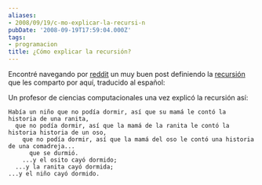 ```yaml
---
aliases:
- 2008/09/19/c-mo-explicar-la-recursi-n
pubDate: '2008-09-19T17:59:04.000Z'
tags:
- programacion
title: ¿Cómo explicar la recursión?
---
```


Encontré navegando por [reddit][reddit] un muy buen post definiendo la [recursión][recursion] que les comparto por aquí, traducido al español:

Un profesor de ciencias computacionales una vez explicó la recursión así:

    Había un niño que no podía dormir, así que su mamá le contó la historia de una ranita,
      que no podía dormir, así que la mamá de la ranita le contó la historia historia de un oso,
        que no podía dormir, así que la mamá del oso le contó una historia de una comadreja...
          que se durmió.
        ...y el osito cayó dormido;
      ...y la ranita cayó dormida;
    ...y el niño cayó dormido.

[reddit]: http://www.reddit.com/ "Alguna vez haz usado digg o algo así?"
[recursion]: http://everything2.com/index.pl?node_id=477013 "definición de recursión"